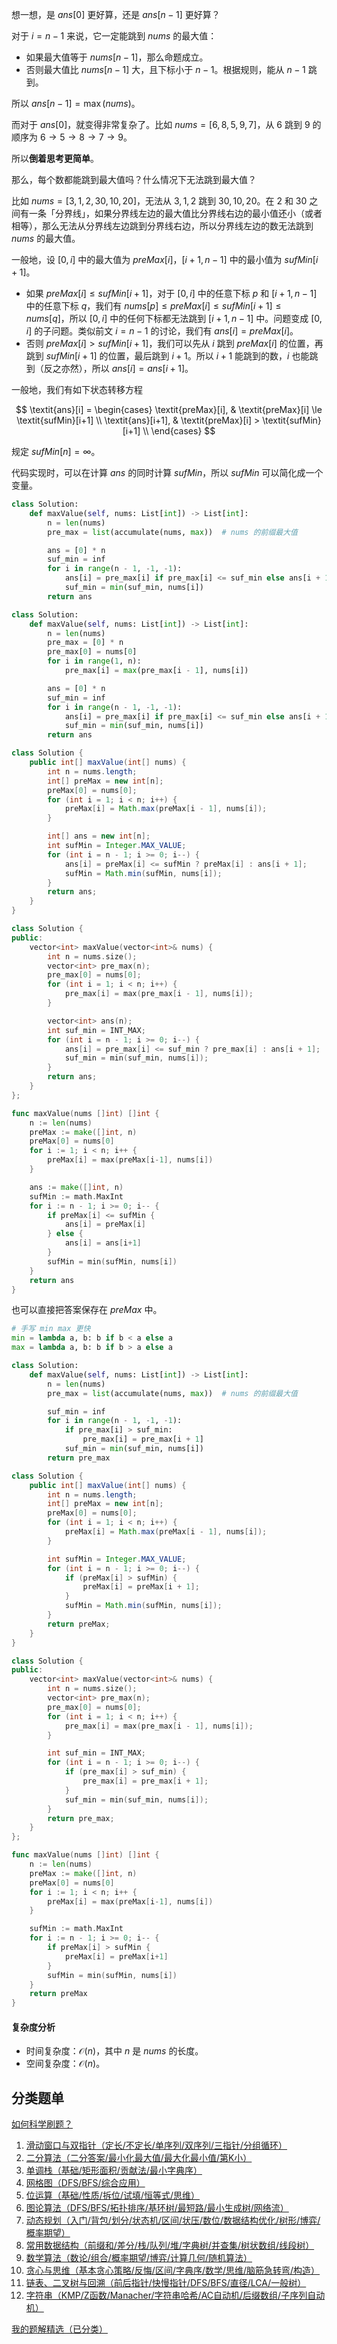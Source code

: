 想一想，是 $\textit{ans}[0]$ 更好算，还是 $\textit{ans}[n-1]$ 更好算？

对于 $i=n-1$ 来说，它一定能跳到 $\textit{nums}$ 的最大值：

- 如果最大值等于 $\textit{nums}[n-1]$，那么命题成立。
- 否则最大值比 $\textit{nums}[n-1]$ 大，且下标小于 $n-1$。根据规则，能从 $n-1$ 跳到。

所以 $\textit{ans}[n-1] = \max(\textit{nums})$。

而对于 $\textit{ans}[0]$，就变得非常复杂了。比如 $\textit{nums}=[6,8,5,9,7]$，从 $6$ 跳到 $9$ 的顺序为 $6\to 5\to 8\to 7\to 9$。

所以**倒着思考更简单**。

那么，每个数都能跳到最大值吗？什么情况下无法跳到最大值？

比如 $\textit{nums}=[3,1,2,30,10,20]$，无法从 $3,1,2$ 跳到 $30,10,20$。在 $2$ 和 $30$ 之间有一条「分界线」，如果分界线左边的最大值比分界线右边的最小值还小（或者相等），那么无法从分界线左边跳到分界线右边，所以分界线左边的数无法跳到 $\textit{nums}$ 的最大值。

一般地，设 $[0,i]$ 中的最大值为 $\textit{preMax}[i]$，$[i+1,n-1]$ 中的最小值为 $\textit{sufMin}[i+1]$。

- 如果 $\textit{preMax}[i] \le \textit{sufMin}[i+1]$，对于 $[0,i]$ 中的任意下标 $p$ 和 $[i+1,n-1]$ 中的任意下标 $q$，我们有 $\textit{nums}[p]\le \textit{preMax}[i]\le \textit{sufMin}[i+1]\le \textit{nums}[q]$，所以 $[0,i]$ 中的任何下标都无法跳到 $[i+1,n-1]$ 中。问题变成 $[0,i]$ 的子问题。类似前文 $i=n-1$ 的讨论，我们有 $\textit{ans}[i] = \textit{preMax}[i]$。
- 否则 $\textit{preMax}[i] > \textit{sufMin}[i+1]$，我们可以先从 $i$ 跳到 $\textit{preMax}[i]$ 的位置，再跳到 $\textit{sufMin}[i+1]$ 的位置，最后跳到 $i+1$。所以 $i+1$ 能跳到的数，$i$ 也能跳到（反之亦然），所以 $\textit{ans}[i] = \textit{ans}[i+1]$。

一般地，我们有如下状态转移方程

$$
\textit{ans}[i] =
\begin{cases}
\textit{preMax}[i], & \textit{preMax}[i] \le \textit{sufMin}[i+1]    \\
\textit{ans}[i+1], & \textit{preMax}[i] > \textit{sufMin}[i+1]     \\
\end{cases}
$$

规定 $\textit{sufMin}[n] = \infty$。

代码实现时，可以在计算 $\textit{ans}$ 的同时计算 $\textit{sufMin}$，所以 $\textit{sufMin}$ 可以简化成一个变量。

```py [sol-Python3]
class Solution:
    def maxValue(self, nums: List[int]) -> List[int]:
        n = len(nums)
        pre_max = list(accumulate(nums, max))  # nums 的前缀最大值

        ans = [0] * n
        suf_min = inf
        for i in range(n - 1, -1, -1):
            ans[i] = pre_max[i] if pre_max[i] <= suf_min else ans[i + 1]
            suf_min = min(suf_min, nums[i])
        return ans
```

```py [sol-Python3 普通写法]
class Solution:
    def maxValue(self, nums: List[int]) -> List[int]:
        n = len(nums)
        pre_max = [0] * n
        pre_max[0] = nums[0]
        for i in range(1, n):
            pre_max[i] = max(pre_max[i - 1], nums[i])

        ans = [0] * n
        suf_min = inf
        for i in range(n - 1, -1, -1):
            ans[i] = pre_max[i] if pre_max[i] <= suf_min else ans[i + 1]
            suf_min = min(suf_min, nums[i])
        return ans
```

```java [sol-Java]
class Solution {
    public int[] maxValue(int[] nums) {
        int n = nums.length;
        int[] preMax = new int[n];
        preMax[0] = nums[0];
        for (int i = 1; i < n; i++) {
            preMax[i] = Math.max(preMax[i - 1], nums[i]);
        }

        int[] ans = new int[n];
        int sufMin = Integer.MAX_VALUE;
        for (int i = n - 1; i >= 0; i--) {
            ans[i] = preMax[i] <= sufMin ? preMax[i] : ans[i + 1];
            sufMin = Math.min(sufMin, nums[i]);
        }
        return ans;
    }
}
```

```cpp [sol-C++]
class Solution {
public:
    vector<int> maxValue(vector<int>& nums) {
        int n = nums.size();
        vector<int> pre_max(n);
        pre_max[0] = nums[0];
        for (int i = 1; i < n; i++) {
            pre_max[i] = max(pre_max[i - 1], nums[i]);
        }

        vector<int> ans(n);
        int suf_min = INT_MAX;
        for (int i = n - 1; i >= 0; i--) {
            ans[i] = pre_max[i] <= suf_min ? pre_max[i] : ans[i + 1];
            suf_min = min(suf_min, nums[i]);
        }
        return ans;
    }
};
```

```go [sol-Go]
func maxValue(nums []int) []int {
	n := len(nums)
	preMax := make([]int, n)
	preMax[0] = nums[0]
	for i := 1; i < n; i++ {
		preMax[i] = max(preMax[i-1], nums[i])
	}

	ans := make([]int, n)
	sufMin := math.MaxInt
	for i := n - 1; i >= 0; i-- {
		if preMax[i] <= sufMin {
			ans[i] = preMax[i]
		} else {
			ans[i] = ans[i+1]
		}
		sufMin = min(sufMin, nums[i])
	}
	return ans
}
```

也可以直接把答案保存在 $\textit{preMax}$ 中。

```py [sol-Python3]
# 手写 min max 更快
min = lambda a, b: b if b < a else a
max = lambda a, b: b if b > a else a

class Solution:
    def maxValue(self, nums: List[int]) -> List[int]:
        n = len(nums)
        pre_max = list(accumulate(nums, max))  # nums 的前缀最大值

        suf_min = inf
        for i in range(n - 1, -1, -1):
            if pre_max[i] > suf_min:
                pre_max[i] = pre_max[i + 1]
            suf_min = min(suf_min, nums[i])
        return pre_max
```

```java [sol-Java]
class Solution {
    public int[] maxValue(int[] nums) {
        int n = nums.length;
        int[] preMax = new int[n];
        preMax[0] = nums[0];
        for (int i = 1; i < n; i++) {
            preMax[i] = Math.max(preMax[i - 1], nums[i]);
        }

        int sufMin = Integer.MAX_VALUE;
        for (int i = n - 1; i >= 0; i--) {
            if (preMax[i] > sufMin) {
                preMax[i] = preMax[i + 1];
            }
            sufMin = Math.min(sufMin, nums[i]);
        }
        return preMax;
    }
}
```

```cpp [sol-C++]
class Solution {
public:
    vector<int> maxValue(vector<int>& nums) {
        int n = nums.size();
        vector<int> pre_max(n);
        pre_max[0] = nums[0];
        for (int i = 1; i < n; i++) {
            pre_max[i] = max(pre_max[i - 1], nums[i]);
        }

        int suf_min = INT_MAX;
        for (int i = n - 1; i >= 0; i--) {
            if (pre_max[i] > suf_min) {
                pre_max[i] = pre_max[i + 1];
            }
            suf_min = min(suf_min, nums[i]);
        }
        return pre_max;
    }
};
```

```go [sol-Go]
func maxValue(nums []int) []int {
	n := len(nums)
	preMax := make([]int, n)
	preMax[0] = nums[0]
	for i := 1; i < n; i++ {
		preMax[i] = max(preMax[i-1], nums[i])
	}

	sufMin := math.MaxInt
	for i := n - 1; i >= 0; i-- {
		if preMax[i] > sufMin {
			preMax[i] = preMax[i+1]
		}
		sufMin = min(sufMin, nums[i])
	}
	return preMax
}
```

#### 复杂度分析

- 时间复杂度：$\mathcal{O}(n)$，其中 $n$ 是 $\textit{nums}$ 的长度。
- 空间复杂度：$\mathcal{O}(n)$。

## 分类题单

[如何科学刷题？](https://leetcode.cn/circle/discuss/RvFUtj/)

1. [滑动窗口与双指针（定长/不定长/单序列/双序列/三指针/分组循环）](https://leetcode.cn/circle/discuss/0viNMK/)
2. [二分算法（二分答案/最小化最大值/最大化最小值/第K小）](https://leetcode.cn/circle/discuss/SqopEo/)
3. [单调栈（基础/矩形面积/贡献法/最小字典序）](https://leetcode.cn/circle/discuss/9oZFK9/)
4. [网格图（DFS/BFS/综合应用）](https://leetcode.cn/circle/discuss/YiXPXW/)
5. [位运算（基础/性质/拆位/试填/恒等式/思维）](https://leetcode.cn/circle/discuss/dHn9Vk/)
6. [图论算法（DFS/BFS/拓扑排序/基环树/最短路/最小生成树/网络流）](https://leetcode.cn/circle/discuss/01LUak/)
7. [动态规划（入门/背包/划分/状态机/区间/状压/数位/数据结构优化/树形/博弈/概率期望）](https://leetcode.cn/circle/discuss/tXLS3i/)
8. [常用数据结构（前缀和/差分/栈/队列/堆/字典树/并查集/树状数组/线段树）](https://leetcode.cn/circle/discuss/mOr1u6/)
9. [数学算法（数论/组合/概率期望/博弈/计算几何/随机算法）](https://leetcode.cn/circle/discuss/IYT3ss/)
10. [贪心与思维（基本贪心策略/反悔/区间/字典序/数学/思维/脑筋急转弯/构造）](https://leetcode.cn/circle/discuss/g6KTKL/)
11. [链表、二叉树与回溯（前后指针/快慢指针/DFS/BFS/直径/LCA/一般树）](https://leetcode.cn/circle/discuss/K0n2gO/)
12. [字符串（KMP/Z函数/Manacher/字符串哈希/AC自动机/后缀数组/子序列自动机）](https://leetcode.cn/circle/discuss/SJFwQI/)

[我的题解精选（已分类）](https://github.com/EndlessCheng/codeforces-go/blob/master/leetcode/SOLUTIONS.md)
